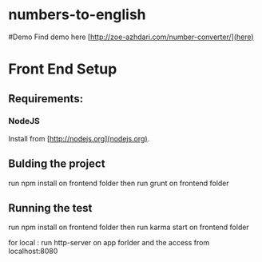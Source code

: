 # numbers-to-english

#Demo
Find demo here [http://zoe-azhdari.com/number-converter/](here)

Front End Setup
===============

Requirements:
-------------

### NodeJS

Install from [http://nodejs.org](nodejs.org).

Bulding the project
-------------------
run npm install on frontend folder
then run grunt on frontend folder

Running the test
-------------------
run npm install on frontend folder
then run karma start on frontend folder





for local : run http-server on app forlder and the access from localhost:8080
